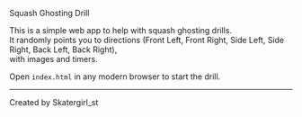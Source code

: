  Squash Ghosting Drill

This is a simple web app to help with squash ghosting drills.  
It randomly points you to directions (Front Left, Front Right, Side Left, Side Right, Back Left, Back Right),  
with images and timers.

Open `index.html` in any modern browser to start the drill.

---

Created by Skatergirl_st
